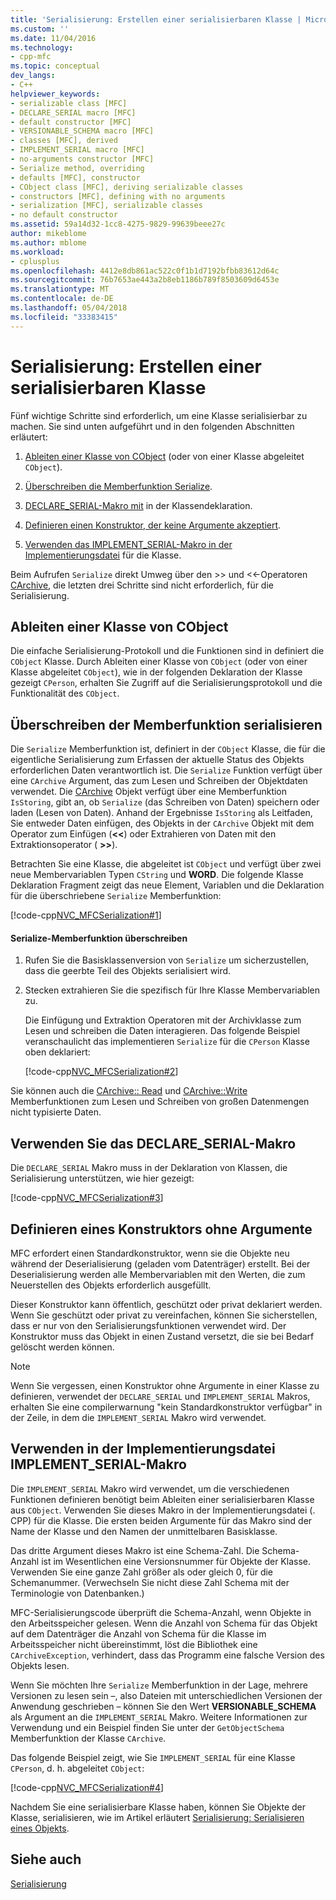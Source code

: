 ```yaml
---
title: 'Serialisierung: Erstellen einer serialisierbaren Klasse | Microsoft Docs'
ms.custom: ''
ms.date: 11/04/2016
ms.technology:
- cpp-mfc
ms.topic: conceptual
dev_langs:
- C++
helpviewer_keywords:
- serializable class [MFC]
- DECLARE_SERIAL macro [MFC]
- default constructor [MFC]
- VERSIONABLE_SCHEMA macro [MFC]
- classes [MFC], derived
- IMPLEMENT_SERIAL macro [MFC]
- no-arguments constructor [MFC]
- Serialize method, overriding
- defaults [MFC], constructor
- CObject class [MFC], deriving serializable classes
- constructors [MFC], defining with no arguments
- serialization [MFC], serializable classes
- no default constructor
ms.assetid: 59a14d32-1cc8-4275-9829-99639beee27c
author: mikeblome
ms.author: mblome
ms.workload:
- cplusplus
ms.openlocfilehash: 4412e8db861ac522c0f1b1d7192bfbb83612d64c
ms.sourcegitcommit: 76b7653ae443a2b8eb1186b789f8503609d6453e
ms.translationtype: MT
ms.contentlocale: de-DE
ms.lasthandoff: 05/04/2018
ms.locfileid: "33383415"
---
```

# <a name="serialization-making-a-serializable-class"></a>Serialisierung: Erstellen einer serialisierbaren Klasse
Fünf wichtige Schritte sind erforderlich, um eine Klasse serialisierbar zu machen. Sie sind unten aufgeführt und in den folgenden Abschnitten erläutert:  
  
1.  [Ableiten einer Klasse von CObject](#_core_deriving_your_class_from_cobject) (oder von einer Klasse abgeleitet `CObject`).  
  
2.  [Überschreiben die Memberfunktion Serialize](#_core_overriding_the_serialize_member_function).  
  
3.  [DECLARE_SERIAL-Makro mit](#_core_using_the_declare_serial_macro) in der Klassendeklaration.  
  
4.  [Definieren einen Konstruktor, der keine Argumente akzeptiert](#_core_defining_a_constructor_with_no_arguments).  
  
5.  [Verwenden das IMPLEMENT_SERIAL-Makro in der Implementierungsdatei](#_core_using_the_implement_serial_macro_in_the_implementation_file) für die Klasse.  
  
 Beim Aufrufen `Serialize` direkt Umweg über den >> und <<-Operatoren [CArchive](../mfc/reference/carchive-class.md), die letzten drei Schritte sind nicht erforderlich, für die Serialisierung.  
  
##  <a name="_core_deriving_your_class_from_cobject"></a> Ableiten einer Klasse von CObject  
 Die einfache Serialisierung-Protokoll und die Funktionen sind in definiert die `CObject` Klasse. Durch Ableiten einer Klasse von `CObject` (oder von einer Klasse abgeleitet `CObject`), wie in der folgenden Deklaration der Klasse gezeigt `CPerson`, erhalten Sie Zugriff auf die Serialisierungsprotokoll und die Funktionalität des `CObject`.  
  
##  <a name="_core_overriding_the_serialize_member_function"></a> Überschreiben der Memberfunktion serialisieren  
 Die `Serialize` Memberfunktion ist, definiert in der `CObject` Klasse, die für die eigentliche Serialisierung zum Erfassen der aktuelle Status des Objekts erforderlichen Daten verantwortlich ist. Die `Serialize` Funktion verfügt über eine `CArchive` Argument, das zum Lesen und Schreiben der Objektdaten verwendet. Die [CArchive](../mfc/reference/carchive-class.md) Objekt verfügt über eine Memberfunktion `IsStoring`, gibt an, ob `Serialize` (das Schreiben von Daten) speichern oder laden (Lesen von Daten). Anhand der Ergebnisse `IsStoring` als Leitfaden, Sie entweder Daten einfügen, des Objekts in der `CArchive` Objekt mit dem Operator zum Einfügen (**<\<**) oder Extrahieren von Daten mit den Extraktionsoperator ( **>>**).  
  
 Betrachten Sie eine Klasse, die abgeleitet ist `CObject` und verfügt über zwei neue Membervariablen Typen `CString` und **WORD**. Die folgende Klasse Deklaration Fragment zeigt das neue Element, Variablen und die Deklaration für die überschriebene `Serialize` Memberfunktion:  
  
 [!code-cpp[NVC_MFCSerialization#1](../mfc/codesnippet/cpp/serialization-making-a-serializable-class_1.h)]  
  
#### <a name="to-override-the-serialize-member-function"></a>Serialize-Memberfunktion überschreiben  
  
1.  Rufen Sie die Basisklassenversion von `Serialize` um sicherzustellen, dass die geerbte Teil des Objekts serialisiert wird.  
  
2.  Stecken extrahieren Sie die spezifisch für Ihre Klasse Membervariablen zu.  
  
     Die Einfügung und Extraktion Operatoren mit der Archivklasse zum Lesen und schreiben die Daten interagieren. Das folgende Beispiel veranschaulicht das implementieren `Serialize` für die `CPerson` Klasse oben deklariert:  
  
     [!code-cpp[NVC_MFCSerialization#2](../mfc/codesnippet/cpp/serialization-making-a-serializable-class_2.cpp)]  
  
 Sie können auch die [CArchive:: Read](../mfc/reference/carchive-class.md#read) und [CArchive::Write](../mfc/reference/carchive-class.md#write) Memberfunktionen zum Lesen und Schreiben von großen Datenmengen nicht typisierte Daten.  
  
##  <a name="_core_using_the_declare_serial_macro"></a> Verwenden Sie das DECLARE_SERIAL-Makro  
 Die `DECLARE_SERIAL` Makro muss in der Deklaration von Klassen, die Serialisierung unterstützen, wie hier gezeigt:  
  
 [!code-cpp[NVC_MFCSerialization#3](../mfc/codesnippet/cpp/serialization-making-a-serializable-class_3.h)]  
  
##  <a name="_core_defining_a_constructor_with_no_arguments"></a> Definieren eines Konstruktors ohne Argumente  
 MFC erfordert einen Standardkonstruktor, wenn sie die Objekte neu während der Deserialisierung (geladen vom Datenträger) erstellt. Bei der Deserialisierung werden alle Membervariablen mit den Werten, die zum Neuerstellen des Objekts erforderlich ausgefüllt.  
  
 Dieser Konstruktor kann öffentlich, geschützt oder privat deklariert werden. Wenn Sie geschützt oder privat zu vereinfachen, können Sie sicherstellen, dass er nur von den Serialisierungsfunktionen verwendet wird. Der Konstruktor muss das Objekt in einen Zustand versetzt, die sie bei Bedarf gelöscht werden können.  
  
> [!NOTE]
>  Wenn Sie vergessen, einen Konstruktor ohne Argumente in einer Klasse zu definieren, verwendet der `DECLARE_SERIAL` und `IMPLEMENT_SERIAL` Makros, erhalten Sie eine compilerwarnung "kein Standardkonstruktor verfügbar" in der Zeile, in dem die `IMPLEMENT_SERIAL` Makro wird verwendet.  
  
##  <a name="_core_using_the_implement_serial_macro_in_the_implementation_file"></a> Verwenden in der Implementierungsdatei IMPLEMENT_SERIAL-Makro  
 Die `IMPLEMENT_SERIAL` Makro wird verwendet, um die verschiedenen Funktionen definieren benötigt beim Ableiten einer serialisierbaren Klasse aus `CObject`. Verwenden Sie dieses Makro in der Implementierungsdatei (. CPP) für die Klasse. Die ersten beiden Argumente für das Makro sind der Name der Klasse und den Namen der unmittelbaren Basisklasse.  
  
 Das dritte Argument dieses Makro ist eine Schema-Zahl. Die Schema-Anzahl ist im Wesentlichen eine Versionsnummer für Objekte der Klasse. Verwenden Sie eine ganze Zahl größer als oder gleich 0, für die Schemanummer. (Verwechseln Sie nicht diese Zahl Schema mit der Terminologie von Datenbanken.)  
  
 MFC-Serialisierungscode überprüft die Schema-Anzahl, wenn Objekte in den Arbeitsspeicher gelesen. Wenn die Anzahl von Schema für das Objekt auf dem Datenträger die Anzahl von Schema für die Klasse im Arbeitsspeicher nicht übereinstimmt, löst die Bibliothek eine `CArchiveException`, verhindert, dass das Programm eine falsche Version des Objekts lesen.  
  
 Wenn Sie möchten Ihre `Serialize` Memberfunktion in der Lage, mehrere Versionen zu lesen sein –, also Dateien mit unterschiedlichen Versionen der Anwendung geschrieben – können Sie den Wert **VERSIONABLE_SCHEMA** als Argument an die `IMPLEMENT_SERIAL` Makro. Weitere Informationen zur Verwendung und ein Beispiel finden Sie unter der `GetObjectSchema` Memberfunktion der Klasse `CArchive`.  
  
 Das folgende Beispiel zeigt, wie Sie `IMPLEMENT_SERIAL` für eine Klasse `CPerson`, d. h. abgeleitet `CObject`:  
  
 [!code-cpp[NVC_MFCSerialization#4](../mfc/codesnippet/cpp/serialization-making-a-serializable-class_4.cpp)]  
  
 Nachdem Sie eine serialisierbare Klasse haben, können Sie Objekte der Klasse, serialisieren, wie im Artikel erläutert [Serialisierung: Serialisieren eines Objekts](../mfc/serialization-serializing-an-object.md).  
  
## <a name="see-also"></a>Siehe auch  
 [Serialisierung](../mfc/serialization-in-mfc.md)


